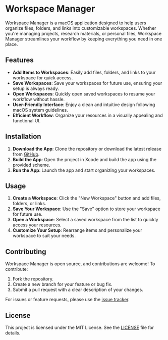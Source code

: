 # Workspace Manager

Workspace Manager is a macOS application designed to help users organize files, folders, and links into customizable workspaces. Whether you're managing projects, research materials, or personal files, Workspace Manager streamlines your workflow by keeping everything you need in one place.

## Features

- **Add Items to Workspaces**: Easily add files, folders, and links to your workspace for quick access.
- **Save Workspaces**: Save your workspaces for future use, ensuring your setup is always ready.
- **Open Workspaces**: Quickly open saved workspaces to resume your workflow without hassle.
- **User-Friendly Interface**: Enjoy a clean and intuitive design following macOS system guidelines.
- **Efficient Workflow**: Organize your resources in a visually appealing and functional UI.

## Installation

1. **Download the App**: Clone the repository or download the latest release from [GitHub](https://github.com/jtpotato/workspace-manager).
2. **Build the App**: Open the project in Xcode and build the app using the provided scheme.
3. **Run the App**: Launch the app and start organizing your workspaces.

## Usage

1. **Create a Workspace**: Click the "New Workspace" button and add files, folders, or links.
2. **Save Your Workspace**: Use the "Save" option to store your workspace for future use.
3. **Open a Workspace**: Select a saved workspace from the list to quickly access your resources.
4. **Customize Your Setup**: Rearrange items and personalize your workspace to suit your needs.

## Contributing

Workspace Manager is open source, and contributions are welcome! To contribute:

1. Fork the repository.
2. Create a new branch for your feature or bug fix.
3. Submit a pull request with a clear description of your changes.

For issues or feature requests, please use the [issue tracker](https://github.com/jtpotato/workspace-manager/issues).

## License

This project is licensed under the MIT License. See the [LICENSE](LICENSE) file for details.
